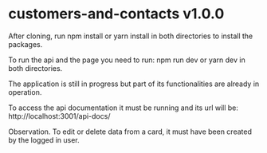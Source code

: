# customers-and-contacts v1.0.0

After cloning, run npm install or yarn install in both directories to install the packages.

To run the api and the page you need to run: npm run dev or yarn dev in both directories.

The application is still in progress but part of its functionalities are already in operation.

To access the api documentation it must be running and its url will be: http://localhost:3001/api-docs/

Observation. To edit or delete data from a card, it must have been created by the logged in user.

